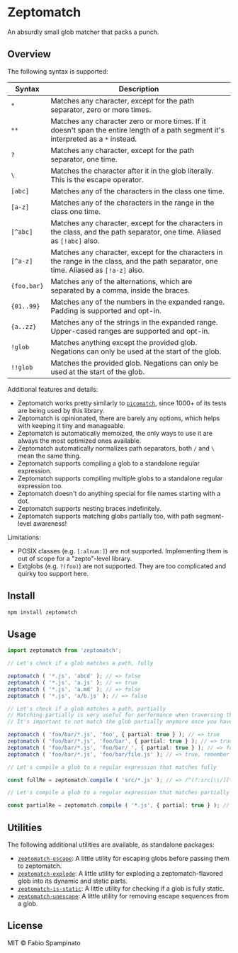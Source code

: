 # Zeptomatch

An absurdly small glob matcher that packs a punch.

## Overview

The following syntax is supported:

| Syntax      | Description                                                                                                                             |
| ----------- | --------------------------------------------------------------------------------------------------------------------------------------- |
| `*`         | Matches any character, except for the path separator, zero or more times.                                                               |
| `**`        | Matches any character zero or more times. If it doesn't span the entire length of a path segment it's interpreted as a `*` instead.     |
| `?`         | Matches any character, except for the path separator, one time.                                                                         |
| `\`         | Matches the character after it in the glob literally. This is the escape operator.                                                      |
| `[abc]`     | Matches any of the characters in the class one time.                                                                                    |
| `[a-z]`     | Matches any of the characters in the range in the class one time.                                                                       |
| `[^abc]`    | Matches any character, except for the characters in the class, and the path separator, one time. Aliased as `[!abc]` also.              |
| `[^a-z]`    | Matches any character, except for the characters in the range in the class, and the path separator, one time. Aliased as `[!a-z]` also. |
| `{foo,bar}` | Matches any of the alternations, which are separated by a comma, inside the braces.                                                     |
| `{01..99}`  | Matches any of the numbers in the expanded range. Padding is supported and opt-in.                                                      |
| `{a..zz}`   | Matches any of the strings in the expanded range. Upper-cased ranges are supported and opt-in.                                          |
| `!glob`     | Matches anything except the provided glob. Negations can only be used at the start of the glob.                                         |
| `!!glob`    | Matches the provided glob. Negations can only be used at the start of the glob.                                                         |

Additional features and details:

- Zeptomatch works pretty similarly to [`picomatch`](https://github.com/micromatch/picomatch), since 1000+ of its tests are being used by this library.
- Zeptomatch is opinionated, there are barely any options, which helps with keeping it tiny and manageable.
- Zeptomatch is automatically memoized, the only ways to use it are always the most optimized ones available.
- Zeptomatch automatically normalizes path separators, both `/` and `\` mean the same thing.
- Zeptomatch supports compiling a glob to a standalone regular expression.
- Zeptomatch supports compiling multiple globs to a standalone regular expression too.
- Zeptomatch doesn't do anything special for file names starting with a dot.
- Zeptomatch supports nesting braces indefinitely.
- Zeptomatch supports matching globs partially too, with path segment-level awareness!

Limitations:

- POSIX classes (e.g. `[:alnum:]`) are not supported. Implementing them is out of scope for a "zepto"-level library.
- Extglobs (e.g. `?(foo)`) are not supported. They are too complicated and quirky too support here.

## Install

```sh
npm install zeptomatch
```

## Usage

```ts
import zeptomatch from 'zeptomatch';

// Let's check if a glob matches a path, fully

zeptomatch ( '*.js', 'abcd' ); // => false
zeptomatch ( '*.js', 'a.js' ); // => true
zeptomatch ( '*.js', 'a.md' ); // => false
zeptomatch ( '*.js', 'a/b.js' ); // => false

// Let's check if a glob matches a path, partially
// Matching partially is very useful for performance when traversing the filesystem
// It's important to not match the glob partially anymore once you have the full path available though!

zeptomatch ( 'foo/bar/*.js', 'foo', { partial: true } ); // => true
zeptomatch ( 'foo/bar/*.js', 'foo/bar', { partial: true } ); // => true
zeptomatch ( 'foo/bar/*.js', 'foo/bar/_', { partial: true } ); // => false, as no additional path segment could ever make this match
zeptomatch ( 'foo/bar/*.js', 'foo/bar/file.js' ); // => true, remember to not match the full path partially

// Let's compile a glob to a regular expression that matches fully

const fullRe = zeptomatch.compile ( 'src/*.js' ); // => /^(?:src[\\/][^\\/]*\.js)[\\/]?$/s

// Let's compile a glob to a regular expression that matches partially

const partialRe = zeptomatch.compile ( '*.js', { partial: true } ); // => /^(?:src(?:$|[\\/](?:$|[^\\/]*\.js)))[\\/]?$/s
```

## Utilities

The following additional utilities are available, as standalone packages:

- [`zeptomatch-escape`](https://github.com/fabiospampinato/zeptomatch-escape): A little utility for escaping globs before passing them to zeptomatch.
- [`zeptomatch-explode`](https://github.com/fabiospampinato/zeptomatch-explode): A little utility for exploding a zeptomatch-flavored glob into its dynamic and static parts.
- [`zeptomatch-is-static`](https://github.com/fabiospampinato/zeptomatch-is-static): A little utility for checking if a glob is fully static.
- [`zeptomatch-unescape`](https://github.com/fabiospampinato/zeptomatch-unescape): A little utility for removing escape sequences from a glob.

## License

MIT © Fabio Spampinato
